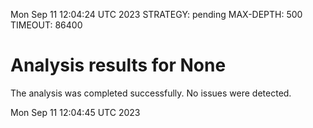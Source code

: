 Mon Sep 11 12:04:24 UTC 2023
STRATEGY: pending
MAX-DEPTH: 500
TIMEOUT: 86400
# Analysis results for None
The analysis was completed successfully. No issues were detected.

Mon Sep 11 12:04:45 UTC 2023
